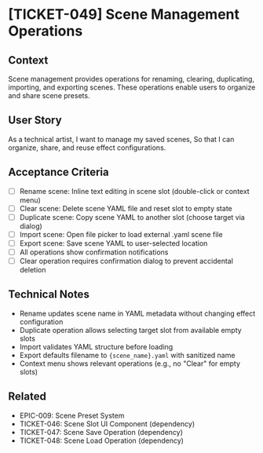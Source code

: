 # [TICKET-049] Scene Management Operations

## Context
Scene management provides operations for renaming, clearing, duplicating, importing, and exporting scenes. These operations enable users to organize and share scene presets.

## User Story
As a technical artist,
I want to manage my saved scenes,
So that I can organize, share, and reuse effect configurations.

## Acceptance Criteria
- [ ] Rename scene: Inline text editing in scene slot (double-click or context menu)
- [ ] Clear scene: Delete scene YAML file and reset slot to empty state
- [ ] Duplicate scene: Copy scene YAML to another slot (choose target via dialog)
- [ ] Import scene: Open file picker to load external .yaml scene file
- [ ] Export scene: Save scene YAML to user-selected location
- [ ] All operations show confirmation notifications
- [ ] Clear operation requires confirmation dialog to prevent accidental deletion

## Technical Notes
- Rename updates scene name in YAML metadata without changing effect configuration
- Duplicate operation allows selecting target slot from available empty slots
- Import validates YAML structure before loading
- Export defaults filename to `{scene_name}.yaml` with sanitized name
- Context menu shows relevant operations (e.g., no "Clear" for empty slots)

## Related
- EPIC-009: Scene Preset System
- TICKET-046: Scene Slot UI Component (dependency)
- TICKET-047: Scene Save Operation (dependency)
- TICKET-048: Scene Load Operation (dependency)
